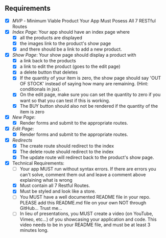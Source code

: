 ## Requirements ##

- [X] *MVP* - Minimum Viable Product Your App Must Posess All 7 RESTful Routes
- [X] *Index Page*: Your app should have an index page where
  - [X] all the products are displayed
  - [X] the images link to the product's show page
  - [X] and there should be a link to add a new product.
- [X] *Show Page*: Your show page should display a product with
  - [X] a link back to the products
  - [X] a link to edit the product (goes to the edit page)
  - [X] a delete button that deletes
  - [X] If the quantity of your item is zero, the show page should say 'OUT OF STOCK' instead of saying how many are remaining. (Hint: conditionals in jsx).
  - [X] On the edit page, make sure you can set the quantity to zero if you want so that you can test if this is working.
  - [X] The BUY button should also not be rendered if the quantity of the item is zero
- [X] *New  Page*:
  - [X] Render forms and submit to the appropriate routes.
- [X] *Edit  Page*:
  - [X] Render forms and submit to the appropriate routes.
- [X] *Redirects*
  - [X] The create route should redirect to the index
  - [X] The delete route should redirect to the index
  - [X] The update route will redirect back to the product's show page.
- [X] Technical Requirements:
  - [ ] Your app MUST run without syntax errors. If there are errors you can't solve, comment them out and leave a comment above explaining what is wrong
  - [X] Must contain all 7 Restful Routes.
  - [X] Must be styled and look like a store.
  - [ ] You MUST have a well documented README file in your repo. PLEASE add this README.md file on your own NOT through GitHub... Trust me...  
  - [ ] In lieu of presentations, you MUST create a video (on YouTube, Vimeo, etc...) of you showcasing your application and code. This video needs to be in your README file, and must be at least 3 minutes long.
